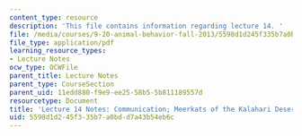```yaml
---
content_type: resource
description: 'This file contains information regarding lecture 14. '
file: /media/courses/9-20-animal-behavior-fall-2013/5598d1d245f335b7a0bdd7a43b54eb6c_MIT9_20F13_Lec14.pdf
file_type: application/pdf
learning_resource_types:
- Lecture Notes
ocw_type: OCWFile
parent_title: Lecture Notes
parent_type: CourseSection
parent_uid: 11edd880-f9e9-ee25-58b5-5b811189557d
resourcetype: Document
title: 'Lecture 14 Notes: Communication; Meerkats of the Kalahari Desert'
uid: 5598d1d2-45f3-35b7-a0bd-d7a43b54eb6c
---
```

